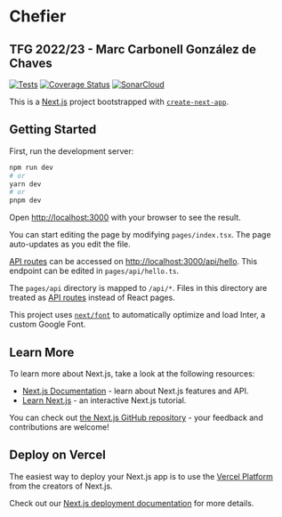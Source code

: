 # Chefier
## TFG 2022/23 - Marc Carbonell González de Chaves

[![Tests](https://github.com/ULL-TFGyMs-vblanco/TFG-2023-MarcCarbonellGonzalezdeChaves-Chefier/actions/workflows/tests.yml/badge.svg)](https://github.com/ULL-TFGyMs-vblanco/TFG-2023-MarcCarbonellGonzalezdeChaves-Chefier/actions/workflows/tests.yml) [![Coverage Status](https://coveralls.io/repos/github/ULL-TFGyMs-vblanco/TFG-2023-MarcCarbonellGonzalezdeChaves-Chefier/badge.svg?branch=main)](https://coveralls.io/github/ULL-TFGyMs-vblanco/TFG-2023-MarcCarbonellGonzalezdeChaves-Chefier?branch=main) [![SonarCloud](https://github.com/ULL-TFGyMs-vblanco/TFG-2023-MarcCarbonellGonzalezdeChaves-Chefier/actions/workflows/sonarcloud.yml/badge.svg)](https://github.com/ULL-TFGyMs-vblanco/TFG-2023-MarcCarbonellGonzalezdeChaves-Chefier/actions/workflows/sonarcloud.yml)

This is a [Next.js](https://nextjs.org/) project bootstrapped with [`create-next-app`](https://github.com/vercel/next.js/tree/canary/packages/create-next-app).

## Getting Started

First, run the development server:

```bash
npm run dev
# or
yarn dev
# or
pnpm dev
```

Open [http://localhost:3000](http://localhost:3000) with your browser to see the result.

You can start editing the page by modifying `pages/index.tsx`. The page auto-updates as you edit the file.

[API routes](https://nextjs.org/docs/api-routes/introduction) can be accessed on [http://localhost:3000/api/hello](http://localhost:3000/api/hello). This endpoint can be edited in `pages/api/hello.ts`.

The `pages/api` directory is mapped to `/api/*`. Files in this directory are treated as [API routes](https://nextjs.org/docs/api-routes/introduction) instead of React pages.

This project uses [`next/font`](https://nextjs.org/docs/basic-features/font-optimization) to automatically optimize and load Inter, a custom Google Font.

## Learn More

To learn more about Next.js, take a look at the following resources:

- [Next.js Documentation](https://nextjs.org/docs) - learn about Next.js features and API.
- [Learn Next.js](https://nextjs.org/learn) - an interactive Next.js tutorial.

You can check out [the Next.js GitHub repository](https://github.com/vercel/next.js/) - your feedback and contributions are welcome!

## Deploy on Vercel

The easiest way to deploy your Next.js app is to use the [Vercel Platform](https://vercel.com/new?utm_medium=default-template&filter=next.js&utm_source=create-next-app&utm_campaign=create-next-app-readme) from the creators of Next.js.

Check out our [Next.js deployment documentation](https://nextjs.org/docs/deployment) for more details.
